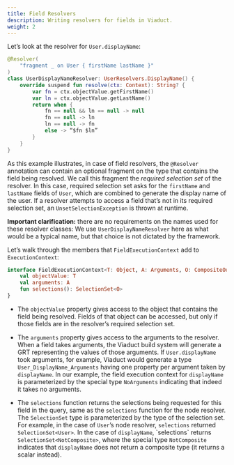 ```yaml
---
title: Field Resolvers
description: Writing resolvers for fields in Viaduct.
weight: 2
---
```


Let’s look at the resolver for `User.displayName`:

```kotlin
@Resolver(  
    "fragment _ on User { firstName lastName }"  
)  
class UserDisplayNameResolver: UserResolvers.DisplayName() {  
    override suspend fun resolve(ctx: Context): String? {  
        var fn = ctx.objectValue.getFirstName()  
        var ln = ctx.objectValue.getLastName()  
        return when {  
            fn == null && ln == null -> null  
            fn == null -> ln  
            ln == null -> fn  
            else -> “$fn $ln”  
        }  
    }  
}
```

As this example illustrates, in case of field resolvers, the `@Resolver` annotation can contain an optional fragment on the type that contains the field being resolved.  We call this fragment the *required selection set* of the resolver.  In this case, required selection set  asks for the `firstName` and `lastName` fields of `User`, which are combined to generate the display name of the user.  If a resolver attempts to access a field that’s not in its required selection set, an `UnsetSelectionException` is thrown at runtime.

**Important clarification:** there are no requirements on the names used for these resolver classes: We use `UserDisplayNameResolver` here as what would be a typical name, but that choice is not dictated by the framework.

Let’s walk through the members that `FieldExecutionContext` add to `ExecutionContext`:

```kotlin
interface FieldExecutionContext<T: Object, A: Arguments, O: CompositeOutput): ExecutionContext {  
    val objectValue: T  
    val arguments: A  
    fun selections(): SelectionSet<O>  
}
```

* The `objectValue` property gives access to the object that contains the field being resolved.  Fields of that object can be accessed, but only if those fields are in the resolver’s required selection set.

* The `arguments` property gives access to the arguments to the resolver.  When a field takes arguments, the Viaduct build system will generate a GRT representing the values of those arguments.  If `User.displayName` took arguments, for example, Viaduct would generate a type `User_DisplayName_Arguments` having one property per argument taken by `displayName`.  In our example, the field execution context for `displayName` is parameterized by the special type `NoArguments` indicating that indeed it takes no arguments.

* The `selections` function returns the selections being requested for this field in the query, same as the `selections` function for the node resolver.  The `SelectionSet` type is parameterized by the type of the selection set.  For example, in the case of `User`’s node resolver, `selections` returned `SelectionSet<User>`.  In the case of `displayName`, \`selections\` returns `SelectionSet<NotComposite>`, where the special type `NotComposite` indicates that `displayName` does not return a composite type (it returns a scalar instead).
